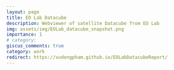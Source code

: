 ```yaml
---
layout: page
title: EO Lab Datacube
description: Webviewer of satellite Datacube from EO Lab
img: assets/img/EOLab_datacube_snapshot.png
importance: 1
# category:
giscus_comments: true
category: work
redirect: https://vudongpham.github.io/EOLabDatacubeReport/
---
```


